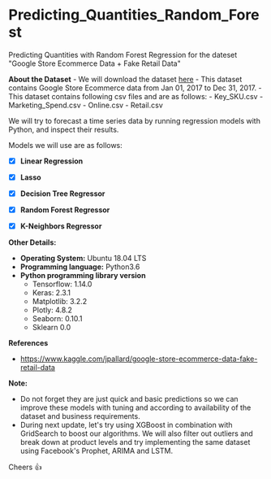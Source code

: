# Predicting_Quantities_Random_Forest
Predicting Quantities with Random Forest Regression for the dateset "Google Store Ecommerce Data + Fake Retail Data"


**About the Dataset**
    - We will download the dataset [here](https://www.kaggle.com/jpallard/google-store-ecommerce-data-fake-retail-data)
    - This dataset contains Google Store Ecommerce data from Jan 01, 2017 to Dec 31, 2017.
    - This dataset contains following csv files and are as follows:
      - Key_SKU.csv
      - Marketing_Spend.csv
      - Online.csv
      - Retail.csv

We will try to forecast a time series data by running regression models with Python, and inspect their results. 

Models we will use are as follows: 

- [x] **Linear Regression**
- [x] **Lasso**
- [x] **Decision Tree Regressor**
- [x] **Random Forest Regressor**
- [x] **K-Neighbors Regressor**
      

**Other Details:**

   - **Operating System:** Ubuntu 18.04 LTS
   - **Programming language:** Python3.6
   - **Python programming library version**
       - Tensorflow: 1.14.0
       - Keras: 2.3.1
       - Matplotlib: 3.2.2
       - Plotly: 4.8.2
       - Seaborn: 0.10.1
       - Sklearn 0.0
       

**References**

- https://www.kaggle.com/jpallard/google-store-ecommerce-data-fake-retail-data


**Note:** 
  - Do not forget they are just quick and basic predictions so we can improve these models with tuning and according to availability of the dataset and business    requirements.
  - During next update, let's try using XGBoost in combination with GridSearch to boost our algorithms. We will also filter out outliers and break down at product levels and try implementing the same dataset using Facebook's Prophet, ARIMA and LSTM. 

Cheers :+1:
